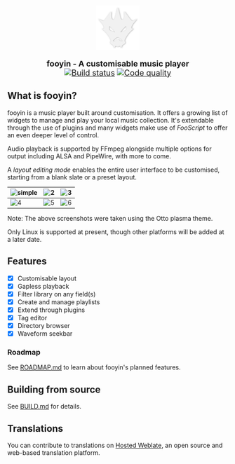<p align="center">
<img src="data/icons/sc-fooyin.svg" width="20%" alt="fooyin logo">
</p>

<p align="center" style="font-size: 18px;">
<strong>fooyin - A customisable music player</strong>
<br />
<a href="https://github.com/ludouzi/fooyin/actions/workflows/build.yml"><img src="https://github.com/ludouzi/fooyin/actions/workflows/build.yml/badge.svg" alt="Build status"></a>
<a href="https://app.codacy.com/gh/ludouzi/fooyin/dashboard?utm_source=gh&utm_medium=referral&utm_content=&utm_campaign=Badge_grade"><img src="https://app.codacy.com/project/badge/Grade/ae0c3e9825d849b0b64697e59e4dfea6" alt="Code quality"></a>
</p>

## What is fooyin?

fooyin is a music player built around customisation. It offers a growing list of widgets to manage and play your local music
collection. It's extendable through the use of plugins and many widgets make use of *FooScript* to offer an even deeper level of control.

Audio playback is supported by FFmpeg alongside multiple options for output including ALSA and PipeWire, with more to come.

A *layout editing mode* enables the entire user interface to be customised,
starting from a blank slate or a preset layout.

![simple](https://github.com/ludouzi/fooyin/assets/45490980/93a560cd-ed12-4848-a6e0-eca6318cb9a0) | ![2](https://github.com/ludouzi/fooyin/assets/45490980/6b706453-4661-4fbb-af0e-90d193bb298f) | ![3](https://github.com/ludouzi/fooyin/assets/45490980/9351a305-5de5-4f65-87d3-e9ffee4444aa) 
-|-|-
![4](https://github.com/ludouzi/fooyin/assets/45490980/2ff47d6d-ff0f-4333-85eb-9fd4a82e3550) | ![5](https://github.com/ludouzi/fooyin/assets/45490980/d8fb8631-af72-4b94-b2f0-7c086bb7ac4a) | ![6](https://github.com/ludouzi/fooyin/assets/45490980/48ecfd76-f658-4120-8a98-485faff4ad32) 

Note: The above screenshots were taken using the Otto plasma theme.

Only Linux is supported at present, though other platforms will be added at a later date.

## Features

* [x] Customisable layout
* [x] Gapless playback
* [x] Filter library on any field(s)
* [x] Create and manage playlists
* [x] Extend through plugins
* [x] Tag editor
* [x] Directory browser
* [x] Waveform seekbar

### Roadmap

See [ROADMAP.md](ROADMAP.md) to learn about fooyin's planned features.

## Building from source

See [BUILD.md](BUILD.md) for details.

## Translations

You can contribute to translations on [Hosted Weblate](https://hosted.weblate.org/projects/fooyin/),
an open source and web-based translation platform.
